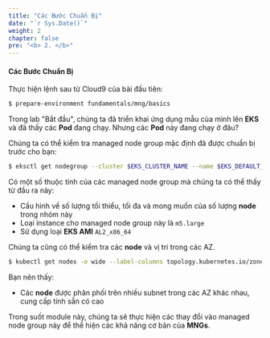 ```yaml
---
title: "Các Bước Chuẩn Bị"
date: "`r Sys.Date()`"
weight: 2
chapter: false
pre: "<b> 2. </b>"
---
```


#### Các Bước Chuẩn Bị

Thực hiện lệnh sau từ Cloud9 của bài đầu tiên:

```bash timeout=600 wait=30
$ prepare-environment fundamentals/mng/basics
```

Trong lab "Bắt đầu", chúng ta đã triển khai ứng dụng mẫu của mình lên **EKS** và đã thấy các **Pod** đang chạy. Nhưng các **Pod** này đang chạy ở đâu?

Chúng ta có thể kiểm tra managed node group mặc định đã được chuẩn bị trước cho bạn:

```bash
$ eksctl get nodegroup --cluster $EKS_CLUSTER_NAME --name $EKS_DEFAULT_MNG_NAME
```

Có một số thuộc tính của các managed node group mà chúng ta có thể thấy từ đầu ra này:

- Cấu hình về số lượng tối thiểu, tối đa và mong muốn của số lượng **node** trong nhóm này
- Loại instance cho managed node group này là `m5.large`
- Sử dụng loại **EKS AMI** `AL2_x86_64`

Chúng ta cũng có thể kiểm tra các **node** và vị trí trong các AZ.

```bash
$ kubectl get nodes -o wide --label-columns topology.kubernetes.io/zone
```

Bạn nên thấy:

- Các **node** được phân phối trên nhiều subnet trong các AZ khác nhau, cung cấp tính sẵn có cao

Trong suốt module này, chúng ta sẽ thực hiện các thay đổi vào managed node group này để thể hiện các khả năng cơ bản của **MNGs**.
